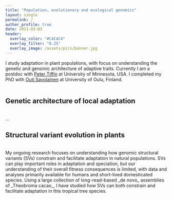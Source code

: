 ```yaml
---
title: "Population, evolutionary and ecological genomics"
layout: single
permalink: /
author_profile: true
date: 2021-03-03
header:
  overlay_color: "#C4C4C4"
  overlay_filter: "0.25"
  overlay_image: /assets/pics/banner.jpg
---
```


I study adaptation in plant populations, with focus on understanding the genetic and genomic architecture of adaptive traits. Currently I am a postdoc with [Peter Tiffin](http://www.cbs.umn.edu/tiffin/) at University of Minnesota, USA. I completed my PhD with [Outi Savolainen](https://www.oulu.fi/university/researcher/outi-savolainen) at University of Oulu, Finland.
<br>
<br>
## Genetic architecture of local adaptation
<br>
...
<br>

## Structural variant evolution in plants
<br>
My ongoing research focuses on understanding how genomic structural variants (SVs) constrain and facilitate adaptation in natural populations. SVs can play important roles in adaptation and speciation, but our understanding of their overall fitness consequences is limited, with data and analyses primarily available for humans and short-lived domesticated species. Using a large collection of long-read-based _de novo_ assemblies of _Theobroma cacao_, I have studied how SVs can both constrain and facilitate adaptation in this tropical tree species.
